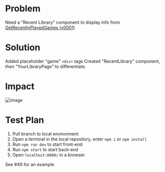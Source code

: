 # Problem 
Need a "Recent Library" component to display info from [GetRecentlyPlayedGames (v0001)](https://developer.valvesoftware.com/wiki/Steam_Web_API#GetRecentlyPlayedGames_.28v0001.29)

# Solution
Added placeholder "game" `<div>` tags
Created "RecentLibrary" component, then "YourLibraryPage" to differentiate.

# Impact
![image](https://github.com/Darcmarc78/steam-reaction/assets/20177405/03ee925a-4aac-4856-9dd4-8696baae7545)

# Test Plan
1. Pull branch to local environment
2. Open a terminal in the local repository, enter `npm i` or `npm install`
3. Run `npm run dev` to start front-end
4. Run `npm start` to start back-end
5. Open `localhost:8000/` in a browser.

See #49 for an example
